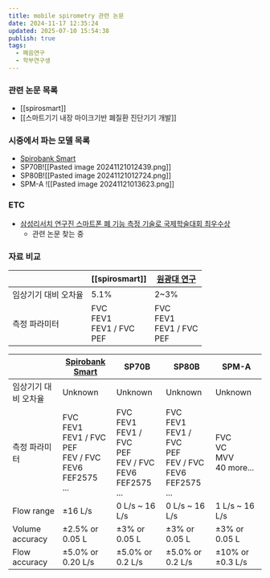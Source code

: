 ```yaml
---
title: mobile spirometry 관련 논문
date: 2024-11-17 12:35:24
updated: 2025-07-10 15:54:38
publish: true
tags:
  - 폐음연구
  - 학부연구생
---
```

### 관련 논문 목록
- [[spirosmart]]
- [[스마트기기 내장 마이크기반 폐질환 진단기기 개발]]

### 시중에서 파는 모델 목록
- [Spirobank Smart](https://spirometry.com/en/products/spirobank-smart/)
- SP70B![[Pasted image 20241121012439.png]]
- SP80B![[Pasted image 20241121012724.png]]
- SPM-A ![[Pasted image 20241121013623.png]]
### ETC
- [삼성리서치 연구진 스마트폰 폐 기능 측정 기술로 국제학술대회 최우수상](https://www.khan.co.kr/economy/economy-general/article/202004231115001)
	- 관련 논문 찾는 중

### 자료 비교

|                 | [[spirosmart]]                   | [원광대 연구](https://minjun.blog/%EC%8A%A4%EB%A7%88%ED%8A%B8%EA%B8%B0%EA%B8%B0%20%EB%82%B4%EC%9E%A5%20%EB%A7%88%EC%9D%B4%ED%81%AC%EA%B8%B0%EB%B0%98%20%ED%8F%90%EC%A7%88%ED%99%98%20%EC%A7%84%EB%8B%A8%EA%B8%B0%EA%B8%B0%20%EA%B0%9C%EB%B0%9C/) |
| --------------- | -------------------------------- | ------------------------------------------------------------------------------------------------------------------------------------------------------------------------------------------------------------------------------------------- |
| 임상기기 대비 오차율     | 5.1%                             | 2~3%                                                                                                                                                                                                                                        |
| 측정 파라미터         | FVC<br>FEV1<br>FEV1 / FVC<br>PEF | FVC<br>FEV1<br>FEV1 / FVC<br>PEF                                                                                                                                                                                                            |


|                 | [Spirobank Smart](https://spirometry.com/en/products/spirobank-smart/)   | SP70B                                                                    | SP80B                                                                    | SPM-A                          |
| --------------- | ------------------------------------------------------------------------ | ------------------------------------------------------------------------ | ------------------------------------------------------------------------ | ------------------------------ |
| 임상기기 대비 오차율     | Unknown                                                                  | Unknown                                                                  | Unknown                                                                  | Unknown                        |
| 측정 파라미터         | FVC<br>FEV1<br>FEV1 / FVC<br>PEF<br>FEV / FVC <br>FEV6<br>FEF2575<br>... | FVC<br>FEV1<br>FEV1 / FVC<br>PEF<br>FEV / FVC <br>FEV6<br>FEF2575<br>... | FVC<br>FEV1<br>FEV1 / FVC<br>PEF<br>FEV / FVC <br>FEV6<br>FEF2575<br>... | FVC<br>VC<br>MVV<br>40 more... |
| Flow range      | ±16 L/s                                                                  | 0 L/s ~ 16 L/s                                                           | 0 L/s ~ 16 L/s                                                           | 1 L/s ~ 16 L/s                 |
| Volume accuracy | ±2.5% or 0.05 L                                                          | ±3% or 0.05 L                                                            | ±3% or 0.05 L                                                            | ±3% or 0.05 L                  |
| Flow accuracy   | ±5.0% or 0.20 L/s                                                        | ±5.0% or 0.2 L/s                                                         | ±5.0% or 0.2 L/s                                                         | ±10% or ±0.3 L/s               |
